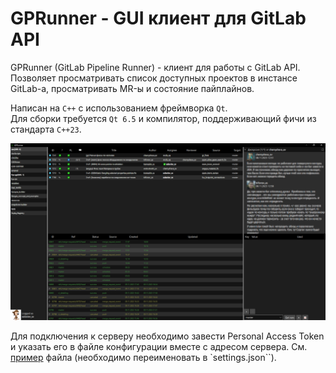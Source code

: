 # GPRunner - GUI клиент для GitLab API
GPRunner (GitLab Pipeline Runner) - клиент для работы с GitLab API.  
Позволяет просматривать список доступных проектов в инстансе GitLab-а, просматривать MR-ы и состояние пайплайнов.  

Написан на `C++` с использованием фреймворка `Qt`.  
Для сборки требуется `Qt 6.5` и компилятор, поддерживающий фичи из стандарта `C++23`.

![Вид главного окна](./docs/gpr_main.png)   

Для подключения к серверу необходимо завести Personal Access Token и указать его в файле конфигурации вместе с адресом сервера. См. [пример](./settings_example.json) файла (необходимо переименовать в `settings.json``).